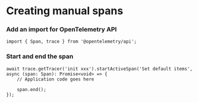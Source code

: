 # Creating manual spans

### Add an import for OpenTelemetry API
```
import { Span, trace } from '@opentelemetry/api';
```

### Start and end the span

```
await trace.getTracer('init xxx').startActiveSpan('Set default items', async (span: Span): Promise<void> => {
    // Application code goes here

    span.end();
});
```
